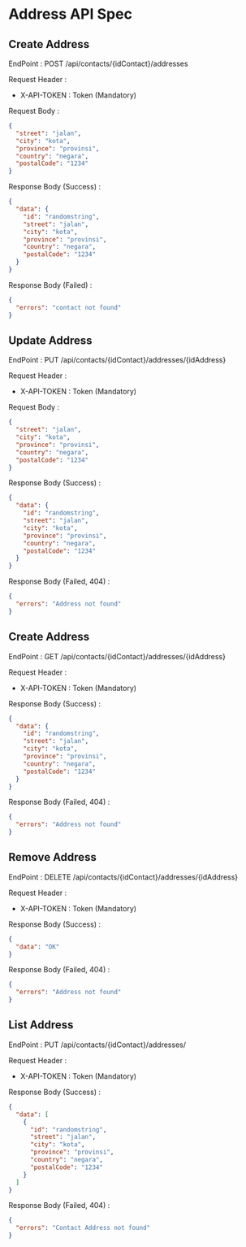 # Address API Spec

## Create Address

EndPoint : POST /api/contacts/{idContact}/addresses

Request Header :

- X-API-TOKEN : Token (Mandatory)

Request Body : 

```json
{
  "street": "jalan",
  "city": "kota",
  "province": "provinsi",
  "country": "negara",
  "postalCode": "1234"
}
```

Response Body (Success) :
```json
{
  "data": {
    "id": "randomstring",
    "street": "jalan",
    "city": "kota",
    "province": "provinsi",
    "country": "negara",
    "postalCode": "1234"
  }
}
```

Response Body (Failed) :

```json
{
  "errors": "contact not found"
}
```

## Update Address

EndPoint : PUT /api/contacts/{idContact}/addresses/{idAddress}

Request Header :

- X-API-TOKEN : Token (Mandatory)

Request Body :

```json
{
  "street": "jalan",
  "city": "kota",
  "province": "provinsi",
  "country": "negara",
  "postalCode": "1234"
}
```

Response Body (Success) :
```json
{
  "data": {
    "id": "randomstring",
    "street": "jalan",
    "city": "kota",
    "province": "provinsi",
    "country": "negara",
    "postalCode": "1234"
  }
}
```

Response Body (Failed, 404) :

```json
{
  "errors": "Address not found"
}
```


## Create Address

EndPoint : GET /api/contacts/{idContact}/addresses/{idAddress}

Request Header :

- X-API-TOKEN : Token (Mandatory)

Response Body (Success) :
```json
{
  "data": {
    "id": "randomstring",
    "street": "jalan",
    "city": "kota",
    "province": "provinsi",
    "country": "negara",
    "postalCode": "1234"
  }
}
```

Response Body (Failed, 404) :

```json
{
  "errors": "Address not found"
}
```


## Remove Address
EndPoint : DELETE /api/contacts/{idContact}/addresses/{idAddress}

Request Header :

- X-API-TOKEN : Token (Mandatory)

Response Body (Success) :
```json
{
  "data": "OK"
}
```

Response Body (Failed, 404) :

```json
{
  "errors": "Address not found"
}
```



## List Address

EndPoint : PUT /api/contacts/{idContact}/addresses/

Request Header :

- X-API-TOKEN : Token (Mandatory)

Response Body (Success) :
```json
{
  "data": [
    {
      "id": "randomstring",
      "street": "jalan",
      "city": "kota",
      "province": "provinsi",
      "country": "negara",
      "postalCode": "1234"
    }
  ]
}
```

Response Body (Failed, 404) :

```json
{
  "errors": "Contact Address not found"
}
```

